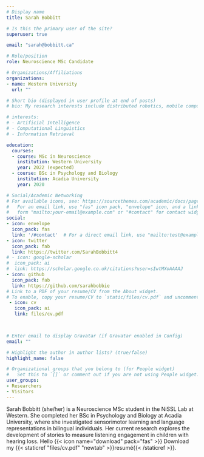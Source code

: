 ```yaml
---
# Display name
title: Sarah Bobbitt

# Is this the primary user of the site?
superuser: true

email: "sarah@bobbitt.ca"

# Role/position
role: Neuroscience MSc Candidate

# Organizations/Affiliations
organizations:
- name: Western University
  url: ""

# Short bio (displayed in user profile at end of posts)
# bio: My research interests include distributed robotics, mobile computing and programmable matter.

# interests:
# - Artificial Intelligence
# - Computational Linguistics
# - Information Retrieval

education:
  courses:
  - course: MSc in Neuroscience
    institution: Western University
    year: 2022 (expected)
  - course: BSc in Psychology and Biology
    institution: Acadia University
    year: 2020

# Social/Academic Networking
# For available icons, see: https://sourcethemes.com/academic/docs/page-builder/#icons
#   For an email link, use "fas" icon pack, "envelope" icon, and a link in the
#   form "mailto:your-email@example.com" or "#contact" for contact widget.
social:
- icon: envelope
  icon_pack: fas
  link: '/#contact'  # For a direct email link, use "mailto:test@example.org".
- icon: twitter
  icon_pack: fab
  link: https://twitter.com/SarahBobbitt4
# - icon: google-scholar
#  icon_pack: ai
#  link: https://scholar.google.co.uk/citations?user=sIwtMXoAAAAJ
- icon: github
  icon_pack: fab
  link: https://github.com/sarahbobbie
# Link to a PDF of your resume/CV from the About widget.
# To enable, copy your resume/CV to `static/files/cv.pdf` and uncomment the lines below.
 - icon: cv
   icon_pack: ai
   link: files/cv.pdf
   


# Enter email to display Gravatar (if Gravatar enabled in Config)
email: ""

# Highlight the author in author lists? (true/false)
highlight_name: false

# Organizational groups that you belong to (for People widget)
#   Set this to `[]` or comment out if you are not using People widget.
user_groups:
- Researchers
- Visitors
---
```


Sarah Bobbitt (she/her) is a Neuroscience MSc student in the NiSSL Lab at Western. She completed her BSc in Psychology and Biology at Acadia University, where she investigated sensorimotor learning and language representations in bilingual individuals. Her current research explores the development of stories to measure listening engagement in children with hearing loss. Hello {{< icon name="download" pack="fas" >}} Download my {{< staticref "files/cv.pdf" "newtab" >}}resumé{{< /staticref >}}.
